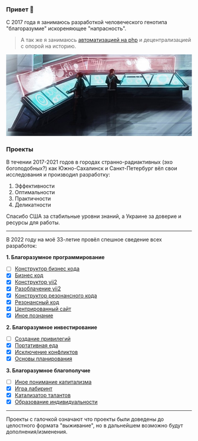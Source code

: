 ### Привет 👋

С 2017 года я занимаюсь разработкой человеческого генотипа "благоразумие" искореняющее "напрасность". 

> А так же я занимаюсь <a href="https://www.fl.ru/users/botogame/">автоматизацией на php</a> и децентрализацией с опорой на историю.

![](./work.jpg)

### Проекты

В течении 2017-2021 годов в городах странно-радиактивных (эхо богоподобных?) как Южно-Сахалинск и Санкт-Петербург вёл свои исследования и производил разработку: 

1. Эффективности
2. Оптимальности
3. Практичности
4. Деликатности

Спасибо США за стабильные уровни знаний, а Украине за доверие и ресурсы для работы.

<hr>

В 2022 году на моё 33-летие провёл спешное сведение всех разработок:

<b>1. Благоразумное программирование</b>
   - [ ] <a href="https://github.com/botogame/programming.prudence/blob/main/README.md">Конструктор бизнес кода</a>
   - [X] <a href="https://github.com/botogame/programming.prudence/blob/main/Прототипы/Бизнес%20код/README.md">Бизнес код</a>
   - [X] <a href="https://github.com/botogame/programming.prudence/blob/main/Прототипы/Конструктор%20yii2/README.md">Конструктор yii2</a>
   - [X] <a href="https://github.com/botogame/programming.prudence/blob/main/Прототипы/Разоблачение%20yii2/README.md">Разоблачение yii2</a>
   - [X] <a href="https://github.com/botogame/programming.prudence/blob/main/Прототипы/Конструктор%20резонансного%20кода/README.md">Конструктор резонансного кода</a>
   - [X] <a href="https://github.com/botogame/programming.prudence/blob/main/Прототипы/Резонансный%20код/README.md">Резонансный код</a>
   - [X] <a href="https://github.com/botogame/programming.prudence/blob/main/Прототипы/Центрированный%20сайт/README.md">Центрированный сайт</a>
   - [X] <a href="https://github.com/botogame/programming.prudence/blob/main/Прототипы/Иное%20познание/README.md">Иное познание</a>

<b>2. Благоразумное инвестирование</b>
   - [ ] <a href="https://github.com/botogame/investing.prudence/blob/main/README.md">Создание привилегий</a>
   - [X] <a href="https://github.com/botogame/investing.prudence/blob/main/Прототипы/Портативная%20еда/README.md">Портативная еда</a>
   - [X] <a href="https://github.com/botogame/investing.prudence/blob/main/Прототипы/Исключение%20конфликтов/README.md">Исключение конфликтов</a>
   - [X] <a href="https://github.com/botogame/investing.prudence/blob/main/Прототипы/Основы%20планирования/README.md">Основы планирования</a>

<b>3. Благоразумное благополучие</b>
   - [ ] <a href="https://github.com/botogame/well-being.prudence/blob/main/README.md">Иное понимание капитализма</a>
   - [X] <a href="https://github.com/botogame/well-being.prudence/blob/main/Прототипы/Игра%20лабиринт/README.md">Игра лабиринт</a>
   - [X] <a href="https://github.com/botogame/well-being.prudence/blob/main/Прототипы/Катализатор%20талантов/README.md">Катализатор талантов</a>
   - [X] <a href="https://github.com/botogame/well-being.prudence/blob/main/Прототипы/Образование%20индивидуальности/README.md">Образование индивидуальности</a>

<hr>

Проекты с галочкой означают что проекты были доведены до целостного формата "выживание", но в дальнейшем возможно будут дополнения/изменения.
